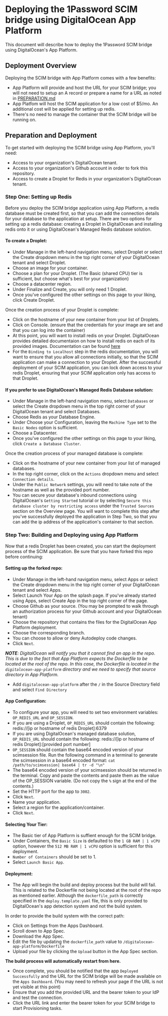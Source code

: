 # Deploying the 1Password SCIM bridge using DigitalOcean App Platform
This document will describe how to deploy the 1Password SCIM bridge using DigitalOcean's App Platform.

## Deployment Overview

Deploying the SCIM bridge with App Platform comes with a few benefits:
* App Platform will provide and host the URL for your SCIM bridge; you will not need to setup an A record or prepare a name for a URL as noted in [PREPARATION.md](https://github.com/1Password/scim-examples/blob/master/PREPARATION.md)
* App Platfom will host the SCIM application for a low cost of $5/mo. An additional cost will be applied for setting up redis.
* There's no need to manage the container that the SCIM bridge will be running on.


## Preparation and Deployment
To get started with deploying the SCIM bridge using App Platform, you'll need:

* Access to your organization's DigitalOcean tenant.
* Access to your organization's Github account in order to fork this repository.
* Access to create a Droplet for Redis in your organization's DigitalOcean tenant.


### Step One: Setting up Redis

Before you deploy the SCIM bridge application using App Platform, a redis database must be created first, so that you can add the connection details for your database to the application at setup. There are two options for setting up a redis database: creating a Droplet in DigitalOcean and installing redis onto it or using DigitalOcean's Managed Redis database solution.

#### To create a Droplet:

* Under Manage in the left-hand navigation menu, select Droplet or select the Create dropdown menu in the top right corner of your DigitalOcean tenant and select Droplet.
* Choose an image for your container.
* Choose a plan for your Droplet. (The Basic (shared CPU) tier is sufficient, but choose what's best for your organization)
* Choose a datacenter region.
* Under Finalize and Create, you will only need 1 Droplet.
* Once you've configured the other settings on this page to your liking, click Create Droplet.

Once the creation process of your Droplet is complete:

* Click on the hostname of your new container from your list of Droplets.
* Click on Console. (ensure that the credentials for your image are set and that you can log into the container)
* At this point, you will want to install redis on your Droplet. DigitalOcean provides detailed documentaion on how to install redis on each of its provided images. Documentation can be found [here](https://www.digitalocean.com/community/tutorial_collections/how-to-install-and-secure-redis)
* For the ```Binding to Localhost``` step in the redis documentation, you will want to ensure that you allow all connections initially, so that the SCIM application can make a connection to your Droplet. After the successful deployment of your SCIM application, you can lock down access to your redis Droplet, ensuring that your SCIM application only has access to that Droplet.

#### If you prefer to use DigitalOcean's Managed Redis Database solution:

* Under Manage in the left-hand navigation menu, select ```Databases``` or select the Create dropdown menu in the top right corner of your DigitalOcean tenant and select Databases.
* Choose Redis as your Database Engine.
* Under Choose your Configuration, leaving the ```Machine Type``` set to the ```Basic Nodes``` option is sufficient.
* Choose a Datacenter.
* Once you've configured the other settings on this page to your liking, click ```Create a Database Cluster```.

Once the creation process of your managed database is complete:

* Click on the hostname of your new container from your list of managed databases.
* In the top right corner, click on the ```Actions``` dropdown menu and select ```Connection details```.
* Under the ```Public Network``` settings, you will need to take note of the hostname as well as the provided port number.
* You can secure your database's inbound connections using DigitalOcean's ```Getting Started``` tutorial or by selecting ```Secure this database cluster by restricting access``` under the ```Trusted Sources``` section on the Overview page. You will want to complete this step after you've successfully deployed the application in Step Two, so that you can add the ip address of the application's container to that section. 


### Step Two: Building and Deploying using App Platform

Now that a redis Droplet has been created, you can start the deployment process of the SCIM application. Be sure that you have forked this repo before continuing:


#### Setting up the forked repo:


* Under Manage in the left-hand navigation menu, select Apps or select the Create dropdown menu in the top right corner of your DigitalOcean tenant and select Apps.
* Select Launch Your App on the splash page. If you've already started using Apps, select Create App in the top right corner of the page.
* Choose Github as your source. (You may be prompted to walk through an authorization process for your Github account and your DigitalOcean tenant)
* Choose the repository that contains the files for the DigitalOcean App Platform deployment.
* Choose the corresponding branch.
* You can choose to allow or deny Autodeploy code changes.
* Click ```Next```.

***NOTE**: DigitalOcean will notify you that it cannot find an app in the repo. This is due to the fact that App Platform expects the Dockerfile to be located at the root of the repo. In this case, the Dockerfile is located in the ```digitalocean-app-platform``` directory and we need to specify that source directory in App Platform.*

* Add ```digitalocean-app-platform``` after the ```/``` in the Source Directory field and select ```Find Directory```



#### App Configuration:


* To configure your app, you will need to set two environment variables: ```OP_REDIS_URL``` and ```OP_SESSION```. 
 * If you are using a Droplet, ```OP_REDIS_URL``` should contain the following: redis://[ip or hostname of redis Droplet]:6379 
 * If you are using DigitalOcean's managed database solution, ```OP_REDIS_URL``` should contain the following: redis://[ip or hostname of redis Droplet]:[provided port number]
 * ```OP_SESSION``` should contain the base64 encoded version of your scimsession file. Run the following command in a terminal to generate the scimsession in a base64 encoded format: ```cat /path/to/scimsession| base64 | tr -d "\n"```
 * The base64 encoded version of your scimsession should be returned in the terminal. Copy and paste the contents and paste them as the value of the OP_SESSION variable. (Do not copy the ```%``` sign at the end of the contents.)
* Set the HTTP port for the app to ```3002```.
* Click ```Next```.
* Name your application.
* Select a region for the application/container.
* Click ```Next```.



#### Selecting Your Tier:


* The Basic tier of App Platform is suffient enough for the SCIM bridge.
* Under Containers, the ```Basic Size``` is defaulted to the ```1 GB RAM | 1 vCPU``` option, however the ```512 MB RAM | 1 vCPU``` option is sufficient for this deployment.
* ```Number of Containers``` should be set to 1.
* Select ```Launch Basic App```.



#### Deployment:


* The App will begin the build and deploy process but the build will fail. This is related to the Dockerfile not being located at the root of the repo as mentioned earlier. Although the ```dockerfile_path``` is correctly specified in the ```deploy.template.yaml``` file, this is only provided to DigitalOcean's app detection system and not the build system.

In order to provide the build system with the correct path:

* Click on Settings from the Apps Dashboard.
* Scroll down to App Spec.
* Download the App Spec.
* Edit the file by updating the ```dockerfile_path``` value to ```/digitalocean-app-platform/Dockerfile```
* Upload your file by clicking the ```Upload``` button in the App Spec section.

**The build process will automatically restart from here.**

* Once complete, you should be notified that the app ```Deployed Successfully``` and the URL for the SCIM bridge will be made available on the ```Apps Dashboard```. (You may need to refresh your page if the URL is not yet visible at this point)
* Ensure that you add the provided URL and the bearer token to your IdP and test the connection.
* Click the URL link and enter the bearer token for your SCIM bridge to start Provisioning tasks.



